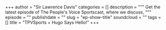 +++
author = "Sir Lawrence Davis"
categories = []
description = """
Get the latest episode of The People's Voice Sportscast, where we discuss,
"""
episode = ""
publishdate = ""
slug = "ep-show-title"
soundcloud = ""
tags = []
title = "TPVSports + Hugo Says Hello!"
+++